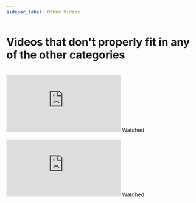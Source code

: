 ```yaml
---
sidebar_label: Other Videos
---
```


# Videos that don't properly fit in any of the other categories #

<br/>

<div>
<iframe src="https://www.youtube.com/embed/lxjufot8i34" title="YouTube video player" frameborder="0" allow="accelerometer; autoplay; clipboard-write; encrypted-media; gyroscope; picture-in-picture; web-share" allowfullscreen></iframe>
<span class="watched">Watched</span>
</div>

<br/>

<div>
<iframe src="https://www.youtube.com/embed/gtKgnMvz3yI" title="YouTube video player" frameborder="0" allow="accelerometer; autoplay; clipboard-write; encrypted-media; gyroscope; picture-in-picture; web-share" allowfullscreen></iframe>
<span class="watched">Watched</span>
</div>